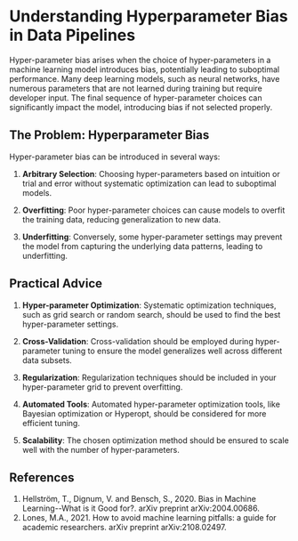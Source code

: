 # Understanding Hyperparameter Bias in Data Pipelines
Hyper-parameter bias arises when the choice of hyper-parameters in a machine learning model introduces bias, potentially leading to suboptimal performance. Many deep learning models, such as neural networks, have numerous parameters that are not learned during training but require developer input. The final sequence of hyper-parameter choices can significantly impact the model, introducing bias if not selected properly.

## The Problem: Hyperparameter Bias
Hyper-parameter bias can be introduced in several ways:

1. **Arbitrary Selection**: Choosing hyper-parameters based on intuition or trial and error without systematic optimization can lead to suboptimal models.

2. **Overfitting**: Poor hyper-parameter choices can cause models to overfit the training data, reducing generalization to new data.

3. **Underfitting**: Conversely, some hyper-parameter settings may prevent the model from capturing the underlying data patterns, leading to underfitting.

## Practical Advice

1. **Hyper-parameter Optimization**: Systematic optimization techniques, such as grid search or random search, should be used to find the best hyper-parameter settings.

2. **Cross-Validation**: Cross-validation should be employed during hyper-parameter tuning to ensure the model generalizes well across different data subsets.

3. **Regularization**: Regularization techniques should be included in your hyper-parameter grid to prevent overfitting.

4. **Automated Tools**: Automated hyper-parameter optimization tools, like Bayesian optimization or Hyperopt, should be considered for more efficient tuning.

5. **Scalability**: The chosen optimization method should be ensured to scale well with the number of hyper-parameters.

## References
1. Hellström, T., Dignum, V. and Bensch, S., 2020. Bias in Machine Learning--What is it Good for?. arXiv preprint arXiv:2004.00686.
2. Lones, M.A., 2021. How to avoid machine learning pitfalls: a guide for academic researchers. arXiv preprint arXiv:2108.02497.











